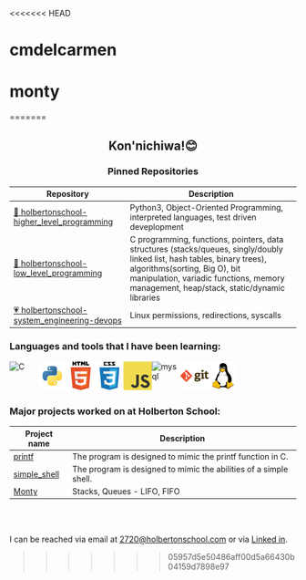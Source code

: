 <<<<<<< HEAD
# cmdelcarmen
# monty
=======
<h2 align="center">Kon'nichiwa!😊 </h2>


<h3 align="center">Pinned Repositories</h3>

| Repository | Description |
| --- | --- |
| [💖 holbertonschool-higher_level_programming](https://github.com/cmdelcarmen/holbertonschool-higher_level_programming) | Python3, Object-Oriented Programming, interpreted languages, test driven deveplopment |
| [💝 holbertonschool-low_level_programming](https://github.com/cmdelcarmen/holbertonschool-low_level_programming) | C programming, functions, pointers, data structures (stacks/queues, singly/doubly linked list, hash tables, binary trees), algorithms(sorting, Big O), bit manipulation, variadic functions, memory management, heap/stack, static/dynamic libraries |
| [💗 holbertonschool-system_engineering-devops](https://github.com/cmdelcarmen/holberton-system_engineering-devops) | Linux permissions, redirections, syscalls |

<h3>Languages and tools that I have been learning:</h3>

<a href="https://github.com/cmdelcarmen/holbertonschool-low_level_programming">
  <img align="left" alt="C" width="50px" src="https://cdn.iconscout.com/icon/free/png-512/c-programming-569564.png" />
</a>
<a href="https://github.com/cmdelcarmen/holbertonschool-higher_level_programming">
  <img align="left" alt="Python" width="50px" src="https://raw.githubusercontent.com/github/explore/80688e429a7d4ef2fca1e82350fe8e3517d3494d/topics/python/python.png" />
</a>
<a href="https://github.com/cmdelcarmen">
  <img align="left" alt="html" width="50px" src="https://raw.githubusercontent.com/github/explore/80688e429a7d4ef2fca1e82350fe8e3517d3494d/topics/html/html.png" />
</a>
<a href="https://github.com/cmdelcarmen">
  <img align="left" alt="css" width="50px" src="https://raw.githubusercontent.com/github/explore/80688e429a7d4ef2fca1e82350fe8e3517d3494d/topics/css/css.png" />
</a>
<a href="https://github.com/cmdelcarmen">
  <img align="left" alt="JS" width="50px" src="https://raw.githubusercontent.com/github/explore/80688e429a7d4ef2fca1e82350fe8e3517d3494d/topics/javascript/javascript.png" />
</a>
<a href="https://github.com/cmdelcarmen">
  <img align="left" alt="mysql" width="50px" height="50px" src="https://kinsta.com/fr/wp-content/uploads/sites/4/2019/04/logo-mysql-1.svg" />
</a>
<a href="https://github.com/cmdelcarmen">
  <img align="left" alt="git" width="50px" height="50px" src="https://raw.githubusercontent.com/github/explore/80688e429a7d4ef2fca1e82350fe8e3517d3494d/topics/git/git.png" />
</a>
<a href="https://github.com/cmdelcarmen/holberton-system_engineering-devops">
  <img align="left" alt="linux" width="50px" src="https://raw.githubusercontent.com/github/explore/80688e429a7d4ef2fca1e82350fe8e3517d3494d/topics/linux/linux.png" />
</a>
<br><br>
<h3><br>Major projects worked on at Holberton School:</h3>

| Project name | Description |
| --- | --- |
|[printf](https://github.com/cmdelcarmen/printf)| The program is designed to mimic the printf function in C.|
|[simple_shell](https://github.com/cmdelcarmen/simple_shell)| The program is designed to mimic the abilities of a simple shell. |
|[Monty]() | Stacks, Queues - LIFO, FIFO |

<br>
<br>

I can be reached via email at [2720@holbertonschool.com](mailto:2720@holbertonschool.com) or via [Linked in](https://www.linkedin.com/in/caroline-delcarmen-8abb25205/).
>>>>>>> 05957d5e50486aff00d5a66430b04159d7898e97
